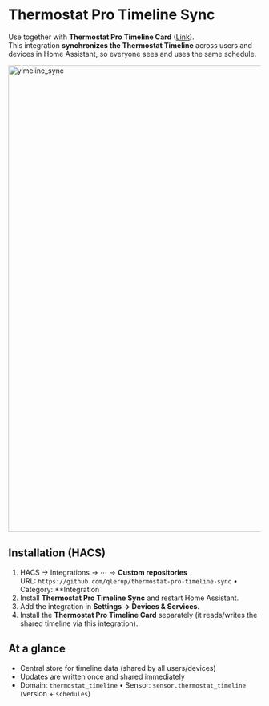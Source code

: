# Thermostat Pro Timeline Sync

Use together with **Thermostat Pro Timeline Card** ([Link](https://github.com/qlerup/lovelace-thermostat-pro-timeline)).  
This integration **synchronizes the Thermostat Timeline** across users and devices in Home Assistant, so everyone sees and uses the same schedule.

<img width="767" height="932" alt="yimeline_sync" src="https://github.com/user-attachments/assets/f8661142-9504-49fc-829f-e19a7d8067c6" />


## Installation (HACS)
1) HACS → Integrations → ⋯ → **Custom repositories**  
   URL: `https://github.com/qlerup/thermostat-pro-timeline-sync` • Category: **Integration`
2) Install **Thermostat Pro Timeline Sync** and restart Home Assistant.
3) Add the integration in **Settings → Devices & Services**.
4) Install the **Thermostat Pro Timeline Card** separately (it reads/writes the shared timeline via this integration).

## At a glance
- Central store for timeline data (shared by all users/devices)
- Updates are written once and shared immediately
- Domain: `thermostat_timeline` • Sensor: `sensor.thermostat_timeline` (version + `schedules`)

